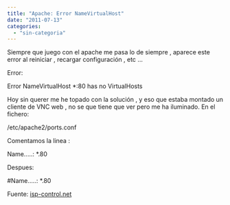```yaml
---
title: "Apache: Error NameVirtualHost"
date: "2011-07-13"
categories: 
  - "sin-categoria"
---
```


Siempre que juego con el apache me pasa lo de siempre , aparece este error al reiniciar , recargar configuración , etc ...

Error:

Error NameVirtualHost \*:80 has no VirtualHosts

Hoy sin querer me he topado con la solución , y eso que estaba montado un cliente de VNC web , no se que tiene que ver pero me ha iluminado. En el fichero:

/etc/apache2/ports.conf

Comentamos la linea :

Name.....: \*.80

Despues:

#Name.....: \*.80

Fuente: [isp-control.net](https://isp-control.net/forum/thread-7381.html "Error NameVirtualHost")
